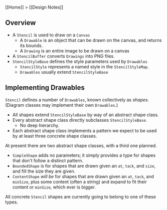 [[Home]] > [[Design Notes]]

## Overview

- A `Stencil` is used to draw on a `Canvas`
    - A `Drawable` is an object that can be drawn on the canvas, and returns its bounds.
    - A `Drawing` is an entire image to be drawn on a canvas
- A `StencilBuffer` converts `Drawings` into PNG files.
- `StencilStyleBase` defines the style parameters used by `Drawables`
    - `StencilStyle` represents a named style in the `StencilStyleMap`.
    - `Drawables` usually extend `StencilStyleBase`

## Implementing Drawables

`Stencil` defines a number of `Drawables`, known collectively as *shapes*. (Diagram classes may implement their own `Drawables`.)

- All shapes extend `StencilStyleBase` by way of an abstract shape class.
- Every abstract shape class directly subclasses `StencilStyleBase`.
    - No deep hierarchy.
- Each abstract shape class implements a pattern we expect to be used by at least three concrete shape classes.

At present there are two abstract shape classes, with a third one planned.

- `SimpleShape` adds no parameters; it simply provides a type for shapes that don't follow a distinct pattern.
- `BoundedShape` is for shapes that are drawn given an `at`, `tack`, and `size`, and fill the size they are given.
- `ContentShape` *will be* for shapes that are drawn given an `at`, `tack`, and `minSize`, plus some content (often a string) and expand to fit their content or `minSize`, which ever is bigger.

All concrete `Stencil` shapes are currently going to belong  to one of these types.